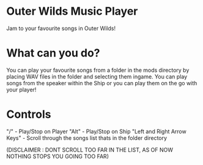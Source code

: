 # Outer Wilds Music Player
Jam to your favourite songs in Outer Wilds!

# What can you do?
You can play your favourite songs from a folder in the mods directory by placing WAV files in the folder and selecting them ingame.
You can play songs from the speaker within the Ship or you can play them on the go with your player!

# Controls
"/" - Play/Stop on Player
"Alt" - Play/Stop on Ship
"Left and Right Arrow Keys" - Scroll through the songs list thats in the folder directory

(DISCLAIMER : DONT SCROLL TOO FAR IN THE LIST, AS OF NOW NOTHING STOPS YOU GOING TOO FAR)
